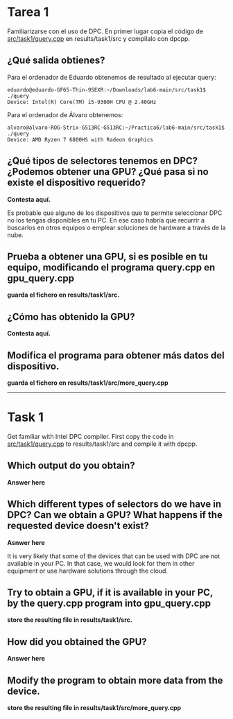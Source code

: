 # Tarea 1
Familiarizarse con el uso de DPC.
En primer lugar copia el código de [src/task1/query.cpp](../../src/task1/query.cpp) en results/task1/src y compilalo con dpcpp.

## ¿Qué salida obtienes?
Para el ordenador de Eduardo obtenemos de resultado al ejecutar query:

    eduardo@eduardo-GF65-Thin-9SEXR:~/Downloads/lab6-main/src/task1$ ./query
    Device: Intel(R) Core(TM) i5-9300H CPU @ 2.40GHz

Para el ordenador de Álvaro obtenemos:

    alvaro@alvaro-ROG-Strix-G513RC-G513RC:~/Practica6/lab6-main/src/task1$ ./query
    Device: AMD Ryzen 7 6800HS with Radeon Graphics  


## ¿Qué tipos de selectores tenemos en DPC? ¿Podemos obtener una GPU? ¿Qué pasa si no existe el dispositivo requerido?
**Contesta aquí.**

Es probable que alguno de los dispositivos que te permite seleccionar DPC no los tengas disponibles en tu PC. En ese caso habría que recurrir a buscarlos en otros equipos o emplear soluciones de hardware a través de la nube.

## Prueba a obtener una GPU, si es posible en tu equipo, modificando el programa query.cpp en gpu_query.cpp
**guarda el fichero en results/task1/src.**

## ¿Cómo has obtenido la GPU?
**Contesta aquí.**

## Modifica el programa para obtener más datos del dispositivo.
**guarda el fichero en results/task1/src/more_query.cpp**

------
# Task 1
Get familiar with Intel DPC compiler.
First copy the code in [src/task1/query.cpp](../../src/task1/query.cpp) to results/task1/src and compile it with dpcpp.

## Which output do you obtain?
**Answer here**

## Which different types of selectors do we have in DPC? Can we obtain a GPU? What happens if the requested device doesn't exist?
**Asnwer here**

It is very likely that some of the devices that can be used with DPC are not available in your PC. In that case, we would look for them in other equipment or use hardware solutions through the cloud.

## Try to obtain a GPU, if it is available in your PC, by the query.cpp program into gpu_query.cpp
**store the resulting file in results/task1/src.**

## How did you obtained the GPU?
**Answer here**

## Modify the program to obtain more data from the device.
**store the resulting file in results/task1/src/more_query.cpp**
